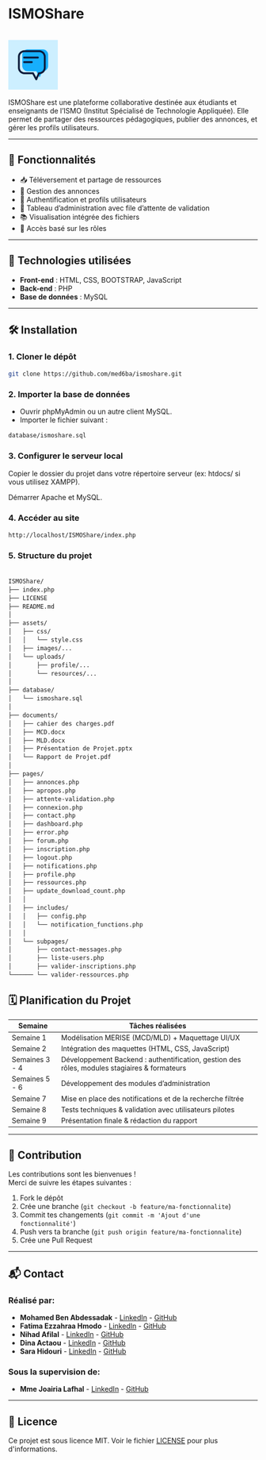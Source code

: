 # ISMOShare
<br>
<img src="assets/images/ISMO SHARE.png" alt="Logo ISMOShare" width="100" />

ISMOShare est une plateforme collaborative destinée aux étudiants et enseignants de l’ISMO (Institut Spécialisé de Technologie Appliquée). Elle permet de partager des ressources pédagogiques, publier des annonces, et gérer les profils utilisateurs.

---

## 🚀 Fonctionnalités

- 📥 Téléversement et partage de ressources  
- 📢 Gestion des annonces  
- 👥 Authentification et profils utilisateurs  
- 📄 Tableau d’administration avec file d’attente de validation  
- 📚 Visualisation intégrée des fichiers  
- 🔐 Accès basé sur les rôles  

---

## 🧱 Technologies utilisées

- **Front-end** : HTML, CSS, BOOTSTRAP, JavaScript
- **Back-end** : PHP
- **Base de données** : MySQL

---

## 🛠 Installation

### 1. Cloner le dépôt

```bash
git clone https://github.com/med6ba/ismoshare.git
```

### 2. Importer la base de données

- Ouvrir phpMyAdmin ou un autre client MySQL.
- Importer le fichier suivant :

```bash
database/ismoshare.sql
```

### 3. Configurer le serveur local

Copier le dossier du projet dans votre répertoire serveur (ex: htdocs/ si vous utilisez XAMPP).

Démarrer Apache et MySQL.

### 4. Accéder au site

```bash
http://localhost/ISMOShare/index.php
```

### 5. Structure du projet

```bash

ISMOShare/
├── index.php
├── LICENSE
├── README.md
│
├── assets/
│   ├── css/
│   │   └── style.css
│   ├── images/...
│   └── uploads/
│       ├── profile/...
│       └── resources/...
│
├── database/
│   └── ismoshare.sql
│
├── documents/
│   ├── cahier des charges.pdf
│   ├── MCD.docx
│   ├── MLD.docx
│   ├── Présentation de Projet.pptx
│   └── Rapport de Projet.pdf
│
├── pages/
│   ├── annonces.php
│   ├── apropos.php
│   ├── attente-validation.php
│   ├── connexion.php
│   ├── contact.php
│   ├── dashboard.php
│   ├── error.php
│   ├── forum.php
│   ├── inscription.php
│   ├── logout.php
│   ├── notifications.php
│   ├── profile.php
│   ├── ressources.php
│   ├── update_download_count.php
│   │
│   ├── includes/
│   │   ├── config.php
│   │   └── notification_functions.php
│   │
│   └── subpages/
│       ├── contact-messages.php
│       ├── liste-users.php
│       ├── valider-inscriptions.php
└────── └── valider-ressources.php

```

## 🗓️ Planification du Projet

| **Semaine**        | **Tâches réalisées**                                                                 |
|--------------------|--------------------------------------------------------------------------------------|
| Semaine 1          | Modélisation MERISE (MCD/MLD) + Maquettage UI/UX                                    |
| Semaine 2          | Intégration des maquettes (HTML, CSS, JavaScript)                                   |
| Semaines 3 - 4     | Développement Backend : authentification, gestion des rôles, modules stagiaires & formateurs |
| Semaines 5 - 6     | Développement des modules d’administration                                           |
| Semaine 7          | Mise en place des notifications et de la recherche filtrée                 |
| Semaine 8          | Tests techniques & validation avec utilisateurs pilotes                             |
| Semaine 9          | Présentation finale & rédaction du rapport    

---

## 🤝 Contribution

Les contributions sont les bienvenues !  
Merci de suivre les étapes suivantes :

1. Fork le dépôt
2. Crée une branche (`git checkout -b feature/ma-fonctionnalite`)
3. Commit tes changements (`git commit -m 'Ajout d'une fonctionnalité'`)
4. Push vers ta branche (`git push origin feature/ma-fonctionnalite`)
5. Crée une Pull Request

---

## 📬 Contact

### Réalisé par:

- **Mohamed Ben Abdessadak** - <a href="https://www.linkedin.com/in/med6ba/">LinkedIn</a> - <a href="https://github.com/med6ba">GitHub</a>
- **Fatima Ezzahraa Hmodo** - <a href="http://www.linkedin.com/in/fatima-ezzahraa-hmodo-531923276">LinkedIn</a> - <a href="https://github.com/Fatimaezzah2">GitHub</a>
- **Nihad Afilal** - <a href="https://www.linkedin.com/in/nihad-afilal-b40a96316">LinkedIn</a> - <a href="https://github.com/Nih17ad">GitHub</a>
- **Dina Actaou** - <a href="https://www.linkedin.com/in/aktaou-dina-b7a8342aa">LinkedIn</a> - <a href="https://github.com/DinaActaou">GitHub</a>
- **Sara Hidouri** - <a href="https://www.linkedin.com/in/sara-hidouri-02353531a">LinkedIn</a> - <a href="https://github.com/sarahidouri">GitHub</a>

### Sous la supervision de:

- **Mme Joairia Lafhal** - <a href="https://www.linkedin.com/in/joairia-lafhal-231454271/">LinkedIn</a> - <a href="https://github.com/joairia">GitHub</a>

---

## 📄 Licence

Ce projet est sous licence MIT. Voir le fichier [LICENSE](LICENSE) pour plus d'informations.
